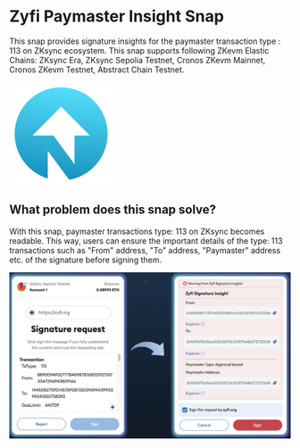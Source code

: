 # Zyfi Paymaster Insight Snap

This snap provides signature insights for the paymaster transaction type : 113 on ZKsync ecosystem. This snap supports following ZKevm Elastic Chains: ZKsync Era, ZKsync Sepolia Testnet, Cronos ZKevm Mainnet, Cronos ZKevm Testnet, Abstract Chain Testnet.

![image](./images/blue-dark-sign.svg)

## What problem does this snap solve?

With this snap, paymaster transactions type: 113 on ZKsync becomes readable. This way, users can ensure the important details of the type: 113 transactions such as "From" address, "To" address, "Paymaster" address etc. of the signature before signing them.

![image2](./images/signature-before-after.png)

